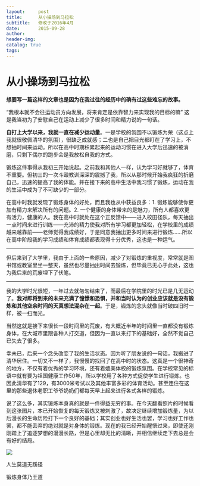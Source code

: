 ```yaml
---
layout:     post  
title:      从小操场到马拉松
subtitle:   修改于2016年4月  
date:       2015-09-28  
author:  
header-img: 
catalog: true  
tags:
--- 
```


# 从小操场到马拉松

**想要写一篇这样的文章也是因为在我过往的经历中的确有过这些难忘的故事。**

“我根本就不会往运动员方向发展，将来肯定是依靠智力来实现我的目标的嘛” 这是我当初为了安慰自己在运动上减少了很多时间和精力说的一句话。

**自打上大学以来，我就一直在减少运动量**。一是学校的氛围不以锻炼为荣（这点上我就很敬佩清华的氛围），很缺乏成就感；二也是自己把目光都盯在了学习上，不想抽时间来运动。所以在高中时期积累起来的运动习惯在进入大学后迅速的被消磨，只剩下偶尔的跑步会是我放松自我的方式。

锻炼这件事得从我初三开始说起。之前我和其他人一样，认为学习好就够了，体育不重要。但初三的一次斗殴教训深深的震撼了我，所以从那时候开始我疯狂的折磨自己，迅速的提高了我的体能。并在接下来的高中生活中我习惯了锻炼，运动在我的生活中成为了不可缺少的一部分。

在高中时我就发现了锻炼身体的好处，而且我也从中获益良多：1. 锻炼能够使你更加有精力来解决所有的问题。2. 一个健康的身体带来的是魅力，所有人都喜欢更有活力，健康的人。我在高中时就处在这个正反馈中——进入校田径队，每天抽出一点时间来进行训练——充沛的精力使我对所有学习都更加轻松，在学校里的成绩越来越靠前——老师觉得我成绩好，于是同意我抽出更多时间来进行锻炼……所以在高中阶段我的学习成绩和体育成绩都表现得十分优秀，这也是一种运气。

---- 
但后来到了大学里，我由于上面的一些原因，减少了对锻炼的重视度，常常就是图书馆或教室里坐一整天，虽然也尽量抽出时间去锻炼，但毕竟已无心于此处，这也为我后来的荒废埋下了伏笔。

---- 
我的大学时光很短，一年过去就匆匆结束了，而最后在学院里的时光已是几无运动了。**我对即将到来的未来充满了憧憬和恐惧，并和当时认为的创业应该就是没有锻炼和其他空余时间的天真想法混杂在一起**。于是，锻炼的念头就像当时破四旧时一样，被一扫而光。

当然这就是接下来很长一段时间里的荒废，有大概近半年的时间里一直都没有锻炼身体，在大城市里跟各种人打交道，但因为一直以来打下的基础好，全然不觉自己已失去了很多。

幸未已，后来一个念头改变了我的生活状态。因为听了朋友说的一句话，我搬进了清华居住。一切又不一样了，我慢慢的找回了在高中时的状态。这真是一个很神奇的地方，不仅有着优秀的学习环境，还有着媲美体校的锻炼氛围。在学校常见的标语中就有要为祖国健康工作50年，所以学校用了各种方式促使学生进行锻炼。也因此清华有了129，有3000米考试以及其他丰富多彩的体育活动。甚至连住在这里的那些退休老职工爷爷奶奶们都每天早上起来进行各式各样的锻炼。

说了这么多，其实锻炼本身真的就是一件得益无穷的事。在今天翻看照片的时候看到这张图片，本已开始恢复的每天锻炼又被刺激了，故决定继续增加锻炼量，为以后漫长的生命历险打下一个良好的基础；其实创业也好生活也罢，学习也好工作也罢，都不能丢弃的绝对就是对身体的锻炼。现在的我已经开始醒悟过来，即使还刚刚踏上了追逐梦想的漫漫长路，但是心里却无比的清晰，并相信继续走下去总是会有好的结局。

![][image-1]

人生莫道无蹊径

锻炼身体乃王道

[image-1]:	https://ws1.sinaimg.cn/large/006tNc79ly1g2aqhv4pzxj30sg0lcq96.jpg